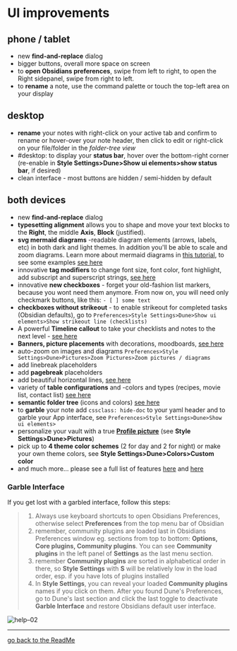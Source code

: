 # UI improvements
## phone / tablet
- new **find-and-replace** dialog
- bigger buttons, overall more space on screen
- to **open Obsidians preferences**, swipe from left to right, to open the Right sidepanel, swipe from right to left.
- to **rename** a note, use the command palette or touch the top-left area on your display

## desktop
- **rename** your notes with right-click on your active tab and confirm to rename or hover-over your note header, then click to edit or right-click on your file/folder in the *folder-tree view*
- #desktop: to display your **status bar**, hover over the bottom-right corner (re-enable in **Style Settings>Dune>Show ui elements>show status bar**, if desired)
- clean interface - most buttons are hidden / semi-hidden by default

  
## both devices
- new **find-and-replace** dialog
- **typesetting alignment** allows you to shape and move your text blocks to the **Right**, the middle **Axis**, **Block** (justified). 
- **svg mermaid diagrams** -readable diagram elements (arrows, labels, etc) in both dark and light themes. In addition you'll be able to scale and zoom diagrams. Learn more about mermaid diagrams in [this tutorial](https://mermaid.js.org/syntax/flowchart.html), to see some examples [see here](https://github.com/Jopp-gh/Obsidian-Dune84/blob/main/Wiki/Mermaid%20diagrams.md)
- innovative **tag modifiers** to change font size, font color, font highlight, add subscript and superscript strings, [see here](https://github.com/Jopp-gh/Obsidian-Dune84/blob/main/Wiki/Text-highlight.md)
- innovative **new checkboxes** - forget your old-fashion list markers, because you wont need them anymore. From now on, you will need only checkmark buttons, like this: `- [ ] some text`
- **checkboxes without strikeout** - to enable strikeout for completed tasks (Obsidian defaults), go to `Preferences>Style Settings>Dune>Show ui elements>Show strikeout line (checklists)`
- A powerful **Timeline callout** to take your checklists and notes to the next level - [see here](https://github.com/Jopp-gh/Obsidian-Dune84/blob/main/Wiki/Callouts.md#timeline)
- **Banners, picture placements** with decorations, moodboards, [see here](https://github.com/Jopp-gh/Obsidian-Dune84/blob/main/Wiki/Pictures.md)
- auto-zoom on images and diagrams `Preferences>Style Settings>Dune>Pictures>Zoom Pictures>Zoom pictures / diagrams`
- add linebreak placeholders
- add **pagebreak** placeholders
- add beautiful horizontal lines, [see here](https://github.com/Jopp-gh/Obsidian-Dune84/blob/main/Wiki/Poetry.md)
- variety of **table configurations** and -colors and types (recipes, movie list, contact list) [see here](https://github.com/Jopp-gh/Obsidian-Dune84/blob/main/Wiki/Tables.md) 
- **semantic folder tree** (icons and colors) [see here ](https://github.com/Jopp-gh/Obsidian-Dune84/blob/main/Wiki/Folders.md)
- to **garble** your note add `cssclass: hide-doc` to your yaml header and to garble your App interface, see `Preferences>Style Settings>Dune>Show ui elements>`
- personalize your vault with a true [**Profile picture**](https://github.com/Jopp-gh/Obsidian-Dune84/blob/main/Wiki/Profile.md) (see **Style Settings>Dune>Pictures**)
- pick up to **4 theme color schemes** (2 for day and 2 for night) or make your own theme colors, see **Style Settings>Dune>Colors>Custom color**
- and much more… please see a full list of features [here](https://github.com/Jopp-gh/Obsidian-Dune84/blob/main/Wiki/cheatsheet%20cssclasses%20Dune.md) and [here](https://github.com/Jopp-gh/Obsidian-Dune84/blob/main/Wiki/cheatsheet-Callouts%2C%20Fences%2C%20Tags.md)

### Garble Interface
If you get lost with a garbled interface, follow this steps: 

> 1. Always use keyboard shortcuts to open Obsidians Preferences, otherwise select **Preferences** from the top menu bar of Obsidian
> 2. remember, community plugins are loaded last in Obsidians Preferences window eg. sections from top to bottom: **Options, Core plugins, Community plugins**. You can see **Community plugins** in the left panel of **Settings** as the last menu section.
> 3. remember **Community plugins** are sorted in alphabetical order in there, so **Style Settings** with **S** will be relatively low in the load order, esp. if you have lots of plugins installed
> 4. In **Style Settings**, you can reveal your loaded **Community plugins** names if you click on them. After you found Dune's Preferences, go to Dune's last section and click the last toggle to deactivate **Garble Interface** and restore Obsidians default user interface. 

![help–02](https://github.com/Jopp-gh/Obsidian-Dune84/assets/48620536/cd3009db-21f1-4679-a18e-b82ea741aca9)

---
[go back to the ReadMe](https://github.com/Jopp-gh/Obsidian-Dune84/tree/main)
